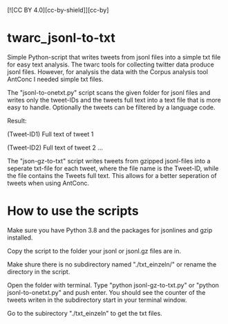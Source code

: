 [![CC BY 4.0][cc-by-shield]][cc-by]

# twarc_jsonl-to-txt

Simple Python-script that writes tweets from jsonl files into a simple txt file for easy text analysis.
The twarc tools for collecting twitter data produce jsonl files. However, for analysis the data with the Corpus analysis tool AntConc I needed simple txt files. 

The "jsonl-to-onetxt.py" script scans the given folder for jsonl files and writes only the tweet-IDs and the tweets full text into a text file that is more easy to handle. Optionally the tweets can be filtered by a language code.

Result:

(Tweet-ID1) Full text of tweet 1

(Tweet-ID2) Full text of tweet 2
…

The "json-gz-to-txt" script writes tweets from gzipped jsonl-files into a seperate txt-file for each tweet, where the file name is the Tweet-ID, while the file contains the Tweets full text. This allows for a better seperation of tweets when using AntConc.

# How to use the scripts

Make sure you have Python 3.8 and the packages for jsonlines and gzip installed.

Copy the script to the folder your jsonl or jsonl.gz files are in. 

Make shure there is no subdirectory named "./txt_einzeln/" or rename the directory in the script.

Open the folder with terminal. Type "python jsonl-gz-to-txt.py" or "python jsonl-to-onetxt.py" and push enter. You should see the counter of the tweets writen in the subdirectory start in your terminal window.

Go to the subirectory "./txt_einzeln" to get the txt files.

